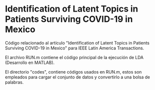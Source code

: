 # Identification of Latent Topics in Patients Surviving COVID-19 in Mexico

Código relacionado al artículo "Identification of Latent Topics in Patients Surviving COVID-19 in Mexico" para IEEE Latin America Transactions.


El archivo RUN.m contiene el código principal de la ejecución de LDA (Desarrollo en MATLAB).


El directorio "codes", contiene códigos usados en RUN.m, estos son empleados para cargar el conjunto de datos y convertirlo a una bolsa de palabras.

